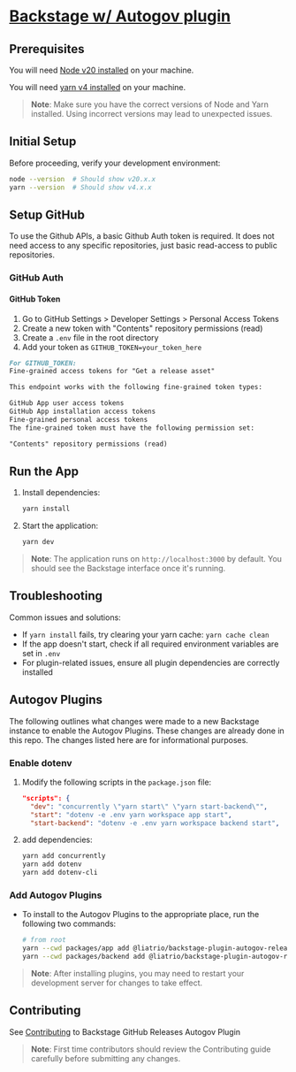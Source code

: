 # [Backstage w/ Autogov plugin](https://backstage.io)

## Prerequisites

You will need [Node v20 installed](https://nodejs.org/en/download/package-manager) on your machine.

You will need [yarn v4 installed](https://yarnpkg.com/getting-started/install) on your machine.

> **Note**: Make sure you have the correct versions of Node and Yarn installed. Using incorrect versions may lead to unexpected issues.

## Initial Setup

Before proceeding, verify your development environment:

```sh
node --version  # Should show v20.x.x
yarn --version  # Should show v4.x.x
```

## Setup GitHub

To use the Github APIs, a basic Github Auth token is required. It does not need access to any specific repositories, just basic read-access to public repositories.

### GitHub Auth

#### GitHub Token

1. Go to GitHub Settings > Developer Settings > Personal Access Tokens
2. Create a new token with "Contents" repository permissions (read)
3. Create a `.env` file in the root directory
4. Add your token as `GITHUB_TOKEN=your_token_here`

```md
For GITHUB_TOKEN:
Fine-grained access tokens for "Get a release asset"

This endpoint works with the following fine-grained token types:

GitHub App user access tokens
GitHub App installation access tokens
Fine-grained personal access tokens
The fine-grained token must have the following permission set:

"Contents" repository permissions (read)
```

## Run the App

1. Install dependencies:

   ```sh
   yarn install
   ```

1. Start the application:

   ```sh
   yarn dev
   ```

> **Note**: The application runs on `http://localhost:3000` by default. You should see the Backstage interface once it's running.

## Troubleshooting

Common issues and solutions:

- If `yarn install` fails, try clearing your yarn cache: `yarn cache clean`
- If the app doesn't start, check if all required environment variables are set in `.env`
- For plugin-related issues, ensure all plugin dependencies are correctly installed

## Autogov Plugins

The following outlines what changes were made to a new Backstage instance to enable the Autogov Plugins. These changes are already done in this repo. The changes listed here are for informational purposes.

### Enable dotenv

1. Modify the following scripts in the `package.json` file:

   ```json
   "scripts": {
     "dev": "concurrently \"yarn start\" \"yarn start-backend\"",
     "start": "dotenv -e .env yarn workspace app start",
     "start-backend": "dotenv -e .env yarn workspace backend start",
   ```

1. add dependencies:

   ```bash
   yarn add concurrently
   yarn add dotenv
   yarn add dotenv-cli
   ```

### Add Autogov Plugins

- To install to the Autogov Plugins to the appropriate place, run the following two commands:

  ```zsh
  # from root
  yarn --cwd packages/app add @liatrio/backstage-plugin-autogov-releases-card@^1.6.2 @liatrio/backstage-plugin-autogov-status-catalog-column@^1.6.2
  yarn --cwd packages/backend add @liatrio/backstage-plugin-autogov-releases-backend@^1.6.2 @liatrio/backstage-plugin-backend-module-autogov-processor@^1.6.2
  ```

> **Note**: After installing plugins, you may need to restart your development server for changes to take effect.

## Contributing

See [Contributing](./CONTRIBUTING) to Backstage GitHub Releases Autogov Plugin

> **Note**: First time contributors should review the Contributing guide carefully before submitting any changes.
